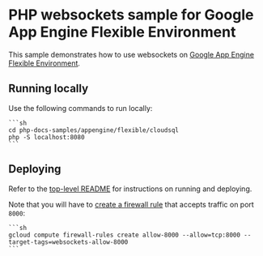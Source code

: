 # PHP websockets sample for Google App Engine Flexible Environment

This sample demonstrates how to use websockets on [Google App Engine Flexible Environment](https://cloud.google.com/appengine).

## Running locally

Use the following commands to run locally:

    ```sh
    cd php-docs-samples/appengine/flexible/cloudsql
    php -S localhost:8080
    ```

## Deploying
Refer to the [top-level README](../README.md) for instructions on running and deploying.

Note that you will have to [create a firewall rule](https://cloud.google.com/sdk/gcloud/reference/compute/firewall-rules/create) that accepts traffic on port `8000`:

	```sh
	gcloud compute firewall-rules create allow-8000 --allow=tcp:8000 --target-tags=websockets-allow-8000
	```
